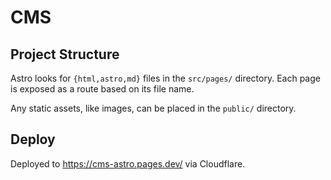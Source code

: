 # CMS

## Project Structure

Astro looks for `{html,astro,md}` files in the `src/pages/` directory. Each page is exposed as a route based on its file name.

Any static assets, like images, can be placed in the `public/` directory.

## Deploy

Deployed to https://cms-astro.pages.dev/ via Cloudflare.

